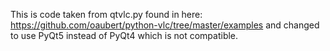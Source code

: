This is code taken from qtvlc.py found in here: https://github.com/oaubert/python-vlc/tree/master/examples and changed to use PyQt5 instead of PyQt4 which is not compatible.
